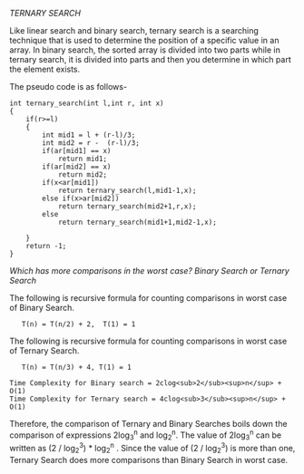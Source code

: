 
*TERNARY SEARCH*

Like linear search and binary search, ternary search is a searching technique that is used to determine the position of 
a specific value in an array.
In binary search, the sorted array is divided into two parts while in ternary search,
it is divided into  parts and then you determine in which part the element exists.


The pseudo code is as follows-

```
int ternary_search(int l,int r, int x)
{
    if(r>=l)
    {
        int mid1 = l + (r-l)/3;
        int mid2 = r -  (r-l)/3;
        if(ar[mid1] == x)
            return mid1;
        if(ar[mid2] == x)
            return mid2;
        if(x<ar[mid1])
            return ternary_search(l,mid1-1,x);
        else if(x>ar[mid2])
            return ternary_search(mid2+1,r,x);
        else
            return ternary_search(mid1+1,mid2-1,x);

    }
    return -1;
}
```

*Which has more comparisons in the worst case? Binary Search or Ternary Search*

The following is recursive formula for counting comparisons in worst case of Binary Search.
```
   T(n) = T(n/2) + 2,  T(1) = 1
```
The following is recursive formula for counting comparisons in worst case of Ternary Search.
```
   T(n) = T(n/3) + 4, T(1) = 1
```
```
Time Complexity for Binary search = 2clog<sub>2</sub><sup>n</sup> + O(1)
Time Complexity for Ternary search = 4clog<sub>3</sub><sup>n</sup> + O(1)
```
Therefore, the comparison of Ternary and Binary Searches boils down the comparison of expressions 2log<sub>3</sub><sup>n</sup> and log<sub>2</sub><sup>n</sup>. The value of 2log<sub>3</sub><sup>n</sup> can be written as (2 / log<sub>2</sub><sup>3</sup>) * log<sub>2</sub><sup>n</sup> . Since the value of (2 / log<sub>2</sub><sup>3</sup>) is more than one, Ternary Search does more comparisons than Binary Search in worst case.


